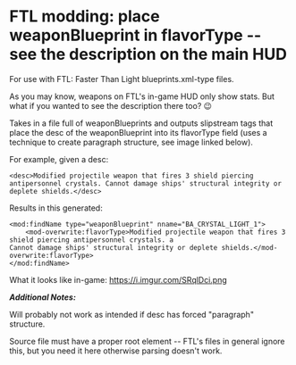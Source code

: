 # FTL modding: place weaponBlueprint in flavorType -- see the description on the main HUD 
For use with FTL: Faster Than Light blueprints.xml-type files.

As you may know, weapons on FTL's in-game HUD only show stats. But what if you wanted to see the description there too? :wink:

Takes in a file full of weaponBlueprints and outputs slipstream tags that place the desc of the weaponBlueprint into its flavorType field (uses a technique to create paragraph structure, see image linked below).

For example, given a desc:
```
<desc>Modified projectile weapon that fires 3 shield piercing antipersonnel crystals. Cannot damage ships' structural integrity or deplete shields.</desc>
```

Results in this generated:
```
<mod:findName type="weaponBlueprint" nname="BA_CRYSTAL_LIGHT_1">
	<mod-overwrite:flavorType>Modified projectile weapon that fires 3 shield piercing antipersonnel crystals. a
Cannot damage ships' structural integrity or deplete shields.</mod-overwrite:flavorType>
</mod:findName>
```

What it looks like in-game: https://i.imgur.com/SRqlDci.png

***Additional Notes:***

Will probably not work as intended if desc has forced "paragraph" structure.

Source file must have a proper root element -- FTL's files in general ignore this, but you need it here otherwise parsing doesn't work.

